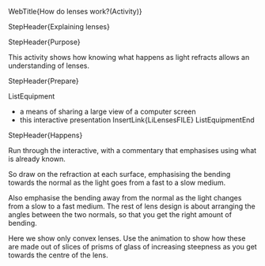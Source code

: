 WebTitle{How do lenses work?(Activity)}

StepHeader{Explaining lenses}

StepHeader{Purpose}

This activity shows how knowing what happens as light refracts allows an understanding of lenses.

StepHeader{Prepare} 

ListEquipment
- a means of sharing a large view of a computer screen
- this interactive presentation InsertLink{LiLensesFILE}
ListEquipmentEnd

StepHeader{Happens}

Run through the interactive, with a commentary that emphasises using what is already known.

So draw on the refraction at each surface, emphasising the bending towards the normal as the light goes from a fast to a slow medium.

Also emphasise the bending away from the normal as the light changes from a slow to a fast medium. The rest of lens design is about arranging the angles between the two normals, so that you get the right amount of bending.

Here we show only convex lenses. Use the animation to show how these are made out of slices of prisms of glass of increasing steepness as you get towards the centre of the lens.

